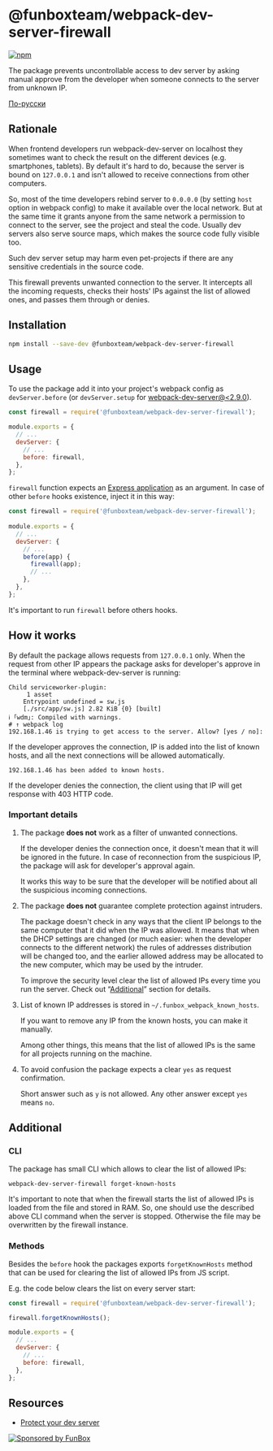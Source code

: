 # @funboxteam/webpack-dev-server-firewall

[![npm](https://img.shields.io/npm/v/@funboxteam/webpack-dev-server-firewall.svg)](https://www.npmjs.com/package/@funboxteam/webpack-dev-server-firewall)

The package prevents uncontrollable access to dev server by asking manual approve from the developer when someone
connects to the server from unknown IP.

[По-русски](./README.ru.md)

## Rationale

When frontend developers run webpack-dev-server on localhost they sometimes want to check the result on the different 
devices (e.g. smartphones, tablets). By default it's hard to do, because the server is bound on `127.0.0.1` and isn't 
allowed to receive connections from other computers.  

So, most of the time developers rebind server to `0.0.0.0` (by setting `host` option in webpack config) to make 
it available over the local network. But at the same time it grants anyone from the same network 
a permission to connect to the server, see the project and steal the code. Usually dev servers also serve source maps, 
which makes the source code fully visible too. 

Such dev server setup may harm even pet-projects if there are any sensitive credentials in the source code. 

This firewall prevents unwanted connection to the server. It intercepts all the incoming requests, 
checks their hosts' IPs against the list of allowed ones, and passes them through or denies.  

## Installation

```bash
npm install --save-dev @funboxteam/webpack-dev-server-firewall
```

## Usage

To use the package add it into your project's webpack config as `devServer.before` 
(or `devServer.setup` for [webpack-dev-server@<2.9.0](https://github.com/webpack/webpack-dev-server/releases/tag/v2.9.0)).

```js
const firewall = require('@funboxteam/webpack-dev-server-firewall');

module.exports = {
  // ...
  devServer: {
    // ...
    before: firewall,
  },
};
```

`firewall` function expects an [Express application](https://expressjs.com/en/4x/api.html#app) as an argument.
In case of other `before` hooks existence, inject it in this way: 

```js
const firewall = require('@funboxteam/webpack-dev-server-firewall');
 
module.exports = {
  // ...
  devServer: {
    // ...
    before(app) {
      firewall(app);
      // ...
    },
  },
};
```

It's important to run `firewall` before others hooks.

## How it works

By default the package allows requests from `127.0.0.1` only.
When the request from other IP appears the package asks for developer's approve in the terminal 
where webpack-dev-server is running:

```text
Child serviceworker-plugin:
     1 asset
    Entrypoint undefined = sw.js
    [./src/app/sw.js] 2.82 KiB {0} [built]
ℹ ｢wdm｣: Compiled with warnings.
# ↑ webpack log
192.168.1.46 is trying to get access to the server. Allow? [yes / no]:
``` 

If the developer approves the connection, IP is added into the list of known hosts,
and all the next connections will be allowed automatically.

```text
192.168.1.46 has been added to known hosts.
``` 

If the developer denies the connection, the client using that IP will get response with 403 HTTP code.

### Important details

1. The package **does not** work as a filter of unwanted connections.

   If the developer denies the connection once, it doesn't mean that it will be ignored in the future.
   In case of reconnection from the suspicious IP, the package will ask for developer's approval again.
   
   It works this way to be sure that the developer will be notified about all the suspicious incoming connections. 

2. The package **does not** guarantee complete protection against intruders.

   The package doesn't check in any ways that the client IP belongs 
   to the same computer that it did when the IP was allowed. It means that when the DHCP settings are changed
   (or much easier: when the developer connects to the different network) the rules of addresses distribution
   will be changed too, and the earlier allowed address may be allocated to the new computer,
   which may be used by the intruder. 
   
   To improve the security level clear the list of allowed IPs every time you run the server.
   Check out “[Additional](#additional)” section for details.
   
3. List of known IP addresses is stored in `~/.funbox_webpack_known_hosts`.

   If you want to remove any IP from the known hosts, you can make it manually.
   
   Among other things, this means that the list of allowed IPs is the same for all projects running on the machine.

4. To avoid confusion the package expects a clear `yes` as request confirmation.    

   Short answer such as `y` is not allowed. Any other answer except `yes` means `no`.

## Additional

### CLI

The package has small CLI which allows to clear the list of allowed IPs:

```bash
webpack-dev-server-firewall forget-known-hosts
```

It's important to note that when the firewall starts the list of allowed IPs is loaded from the file and stored in RAM.
So, one should use the described above CLI command when the server is stopped. Otherwise the file may be overwritten 
by the firewall instance.

### Methods

Besides the `before` hook the packages exports `forgetKnownHosts` method that can be used for clearing 
the list of allowed IPs from JS script.

E.g. the code below clears the list on every server start:

```js
const firewall = require('@funboxteam/webpack-dev-server-firewall');

firewall.forgetKnownHosts();

module.exports = {
  // ...
  devServer: {
    // ...
    before: firewall,
  },
};
```

## Resources

- [Protect your dev server](https://dev.to/igoradamenko/protect-your-dev-server-gob)

[![Sponsored by FunBox](https://funbox.ru/badges/sponsored_by_funbox_centered.svg)](https://funbox.ru)
